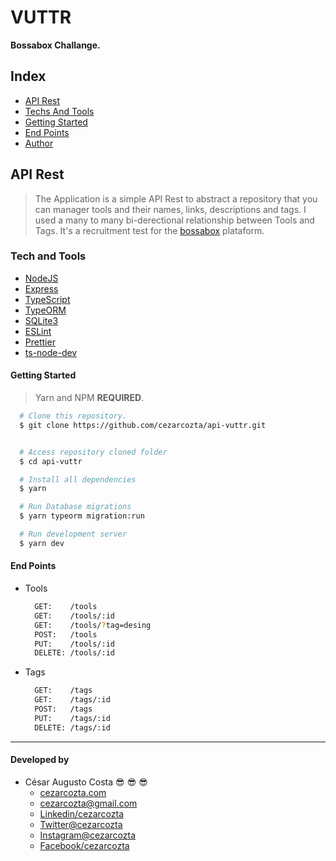 # VUTTR

**Bossabox Challange.**

## Index

- [API Rest](#-api-rest)
- [Techs And Tools](#-tech-and-tools)
- [Getting Started](#-getting-started)
- [End Points](#-end-points)
- [Author](#-author)

## API Rest

>The Application is a simple API Rest to abstract a repository that you can manager tools and their names, links, descriptions and tags. I used a many to many bi-derectional relationship between Tools and Tags. It's a recruitment test for the [bossabox](https://app.bossabox.com/) plataform.

### Tech and Tools

- [NodeJS](https://nodejs.org/)
- [Express](https://expressjs.com/)
- [TypeScript](https://www.typescriptlang.org/)
- [TypeORM](https://typeorm.io/#/)
- [SQLite3](https://sqlite.org/version3.html)
- [ESLint](https://eslint.org/)
- [Prettier](https://prettier.io/)
- [ts-node-dev](https://www.npmjs.com/package/ts-node-dev)

#### Getting Started

>Yarn and NPM **REQUIRED**.

```bash
  # Clone this repository.
  $ git clone https://github.com/cezarcozta/api-vuttr.git


  # Access repository cloned folder
  $ cd api-vuttr

  # Install all dependencies
  $ yarn

  # Run Database migrations
  $ yarn typeorm migration:run

  # Run development server
  $ yarn dev
```

#### End Points

- Tools

  ```bash
    GET:    /tools
    GET:    /tools/:id
    GET:    /tools/?tag=desing
    POST:   /tools
    PUT:    /tools/:id
    DELETE: /tools/:id
  ```

- Tags

  ```bash
    GET:    /tags
    GET:    /tags/:id
    POST:   /tags
    PUT:    /tags/:id
    DELETE: /tags/:id
  ```

----------------------------------------------------------------------------

#### Developed by

- César Augusto Costa :sunglasses: :sunglasses: :sunglasses:
  - [cezarcozta.com](https://cezarcozta.com)
  - cezarcozta@gmail.com
  - [Linkedin/cezarcozta](www.linkedin.com/in/cezarcozta)
  - [Twitter@cezarcozta](www.twitter.com/cezarcozta)
  - [Instagram@cezarcozta](www.instagram.com/cezarcozta)
  - [Facebook/cezarcozta](www.facebook.com/cezarcozta)
